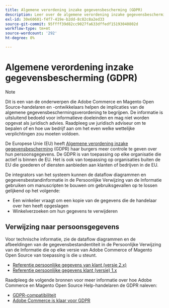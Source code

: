 ```yaml
---
title: Algemene verordening inzake gegevensbescherming (GDPR)
description: Leer over de algemene verordening inzake gegevensbescherming (GDPR), die wetgeving is die gegevensbescherming en privacy regelt voor alle individuen in de Europese Unie en de Europese Economische Ruimte.
exl-id: 30e60601-f4f7-419e-b2dd-8c82c8a2ed33
source-git-commit: 95ffff39d82cc9027fa633dffedf15193040802d
workflow-type: tm+mt
source-wordcount: '292'
ht-degree: 0%

---
```


# Algemene verordening inzake gegevensbescherming (GDPR)

>[!NOTE]
>
>Dit is een van de onderwerpen die Adobe Commerce en Magento Open Source-handelaren en -ontwikkelaars helpen de implicaties van de algemene gegevensbeschermingsverordening te begrijpen. De informatie is uitsluitend bedoeld voor informatieve doeleinden en mag niet worden opgevat als juridisch advies. Raadpleeg uw juridisch adviseur om te bepalen of en hoe uw bedrijf aan om het even welke wettelijke verplichtingen zou moeten voldoen.

De Europese Unie (EU) heeft [Algemene verordening inzake gegevensbescherming](https://ec.europa.eu/info/law/law-topic/data-protection_en) (GDPR) haar burgers meer controle te geven over hun persoonsgegevens. De GDPR is van toepassing op elke organisatie die actief is binnen de EU. Het is ook van toepassing op organisaties buiten de EU die goederen of diensten aanbieden aan klanten of bedrijven in de EU.

De integrators van het systeem kunnen de dataflow diagrammen en gegevensbestandinformatie in de Persoonlijke Verwijzing van de Informatie gebruiken om manuscripten te bouwen om gebruiksgevallen op te lossen gelijkend op het volgende:

- Een winkelier vraagt om een kopie van de gegevens die de handelaar over hen heeft opgeslagen
- Winkelverzoeken om hun gegevens te verwijderen

## Verwijzing naar persoonsgegevens

Voor technische informatie, zie de dataflow diagrammen en de afbeeldingen van de gegevensbestandentiteit in de Persoonlijke Verwijzing van de Informatie die op elke versie van Adobe Commerce of Magento Open Source van toepassing is die u steunt.

- [Referentie persoonlijke gegevens van klant (versie 2.x)](data-m2.md)
- [Referentie persoonlijke gegevens klant (versie) 1.x](data-m1.md)

Raadpleeg de volgende bronnen voor meer informatie over hoe Adobe Commerce en Magento Open Source Help-handelaren de GDPR naleven:

- [GDPR-compatibiliteit](https://experienceleague.adobe.com/docs/commerce-admin/start/compliance/privacy/compliance-gdpr.html)
- [Adobe Commerce is klaar voor GDPR](https://business.adobe.com/privacy/general-data-protection-regulation.html)
